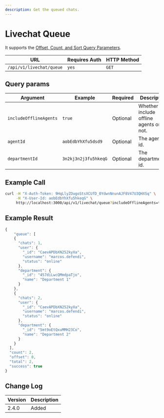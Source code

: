 ```yaml
---
description: Get the queued chats.
---
```


# Livechat Queue

It supports the [Offset, Count, and Sort Query Parameters](other-important-endpoints/offset-and-count-and-sort-info.md).

| URL                      | Requires Auth | HTTP Method |
| ------------------------ | ------------- | ----------- |
| `/api/v1/livechat/queue` | `yes`         | `GET`       |

## Query params

| Argument               | Example              | Required | Description                            |
| ---------------------- | -------------------- | -------- | -------------------------------------- |
| `includeOfflineAgents` | `true`               | Optional | Whether include offline agents or not. |
| `agentId`              | `aobEdbYhXfu5dsd9`   | Optional | The agent's id.                        |
| `departmentId`         | `3n2kj3n2j3fu5hkeqG` | Optional | The department's id.                   |

## Example Call

```bash
curl -H "X-Auth-Token: 9HqLlyZOugoStsXCUfD_0YdwnNnunAJF8V47U3QHXSq" \
     -H "X-User-Id: aobEdbYhXfu5hkeqG" \
     http://localhost:3000/api/v1/livechat/queue?includeOfflineAgents=true
```

## Example Result

```javascript
{
    "queue": [
    {
      "chats": 1,
      "user": {
        "_id": "CaevAPDbXN252kyXa",
        "username": "marcos.defendi",
        "status": "online"
      },
      "department": {
        "_id": "457diLwcQMmdpaTjo",
        "name": "Department 1"
      }
    },
    {
      "chats": 2,
      "user": {
        "_id": "CaevAPDbXN252kyXa",
        "username": "marcos.defendi",
        "status": "online"
      },
      "department": {
        "_id": "5mt9oEtQxuMMH23Co",
        "name": "Department 2"
      }
    }
  ],
  "count": 2,
  "offset": 0,
  "total": 2,
  "success": true
}
```

## Change Log

| Version | Description |
| ------- | ----------- |
| 2.4.0   | Added       |
